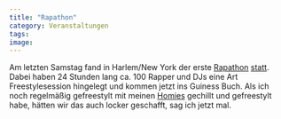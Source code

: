 ```yaml
---
title: "Rapathon"
category: Veranstaltungen
tags: 
image: 
---
```


Am letzten Samstag fand in Harlem/New York der erste [Rapathon](http://www.globalartistscoalition.org/rapathon_page/index.html) [statt](http://allhiphop.com/hiphopnews/?ID=7065). Dabei haben 24 Stunden lang ca. 100 Rapper und DJs eine Art Freestylesession hingelegt und kommen jetzt ins Guiness Buch. Als ich noch regelmäßig gefreestylt mit meinen [Homies](http://www.myspace.com/boarshillno1) gechillt und gefreestylt habe, hätten wir das auch locker geschafft, sag ich jetzt mal.